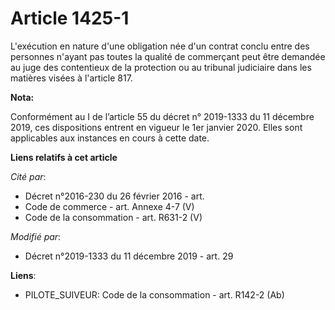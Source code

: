 # Article 1425-1

L'exécution en nature d'une obligation née d'un contrat conclu entre des personnes n'ayant pas toutes la qualité de
commerçant peut être demandée au juge des contentieux de la protection ou au tribunal judiciaire dans les matières visées à
l'article 817.

**Nota:**

Conformément au I de l’article 55 du décret n° 2019-1333 du 11 décembre 2019, ces dispositions entrent en vigueur le 1er
janvier 2020. Elles sont applicables aux instances en cours à cette date.

**Liens relatifs à cet article**

_Cité par_:

  - Décret n°2016-230 du 26 février 2016 - art.
  - Code de commerce - art. Annexe 4-7 (V)
  - Code de la consommation - art. R631-2 (V)

_Modifié par_:

  - Décret n°2019-1333 du 11 décembre 2019 - art. 29

**Liens**:

  - PILOTE_SUIVEUR: Code de la consommation - art. R142-2 (Ab)
